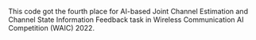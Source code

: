 This code got the fourth place for AI-based Joint Channel Estimation and Channel State Information Feedback task in Wireless Communication AI Competition (WAIC) 2022.
